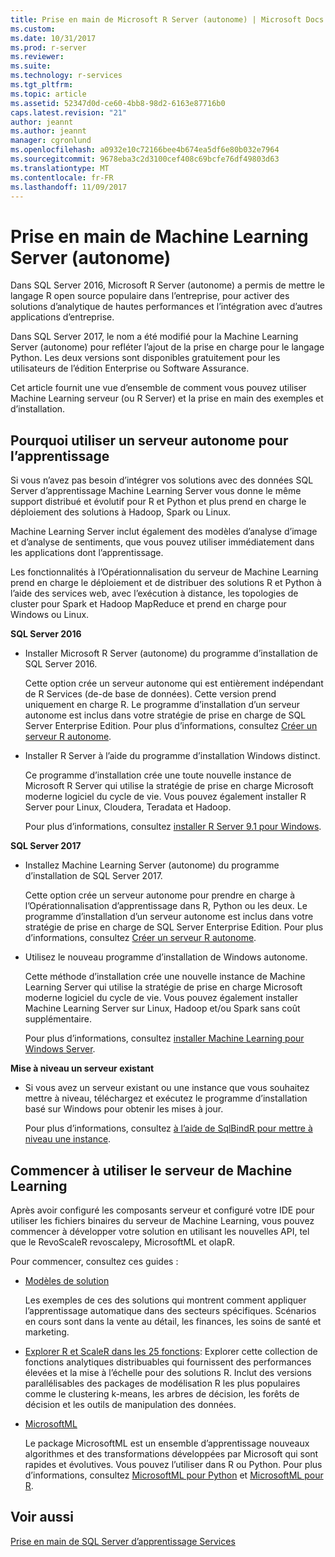 ```yaml
---
title: Prise en main de Microsoft R Server (autonome) | Microsoft Docs
ms.custom: 
ms.date: 10/31/2017
ms.prod: r-server
ms.reviewer: 
ms.suite: 
ms.technology: r-services
ms.tgt_pltfrm: 
ms.topic: article
ms.assetid: 52347d0d-ce60-4bb8-98d2-6163e87716b0
caps.latest.revision: "21"
author: jeannt
ms.author: jeannt
manager: cgronlund
ms.openlocfilehash: a0932e10c72166bee4b674ea5df6e80b032e7964
ms.sourcegitcommit: 9678eba3c2d3100cef408c69bcfe76df49803d63
ms.translationtype: MT
ms.contentlocale: fr-FR
ms.lasthandoff: 11/09/2017
---
```

# <a name="getting-started-with-machine-learning-server-standalone"></a>Prise en main de Machine Learning Server (autonome)
 
Dans SQL Server 2016, Microsoft R Server (autonome) a permis de mettre le langage R open source populaire dans l’entreprise, pour activer des solutions d’analytique de hautes performances et l’intégration avec d’autres applications d’entreprise.  

Dans SQL Server 2017, le nom a été modifié pour la Machine Learning Server (autonome) pour refléter l’ajout de la prise en charge pour le langage Python. Les deux versions sont disponibles gratuitement pour les utilisateurs de l’édition Enterprise ou Software Assurance.

Cet article fournit une vue d’ensemble de comment vous pouvez utiliser Machine Learning serveur (ou R Server) et la prise en main des exemples et d’installation.

## <a name="why-use-a-standalone-server-for-machine-learning"></a>Pourquoi utiliser un serveur autonome pour l’apprentissage

Si vous n’avez pas besoin d’intégrer vos solutions avec des données SQL Server d’apprentissage Machine Learning Server vous donne le même support distribué et évolutif pour R et Python et plus prend en charge le déploiement des solutions à Hadoop, Spark ou Linux.

Machine Learning Server inclut également des modèles d’analyse d’image et d’analyse de sentiments, que vous pouvez utiliser immédiatement dans les applications dont l’apprentissage.

Les fonctionnalités à l’Opérationnalisation du serveur de Machine Learning prend en charge le déploiement et de distribuer des solutions R et Python à l’aide des services web, avec l’exécution à distance, les topologies de cluster pour Spark et Hadoop MapReduce et prend en charge pour Windows ou Linux.

**SQL Server 2016**

+ Installer Microsoft R Server (autonome) du programme d’installation de SQL Server 2016.

    Cette option crée un serveur autonome qui est entièrement indépendant de R Services (de-de base de données). Cette version prend uniquement en charge R. Le programme d’installation d’un serveur autonome est inclus dans votre stratégie de prise en charge de SQL Server Enterprise Edition. Pour plus d’informations, consultez [Créer un serveur R autonome](../../advanced-analytics/r/create-a-standalone-r-server.md).

+ Installer R Server à l’aide du programme d’installation Windows distinct.

    Ce programme d’installation crée une toute nouvelle instance de Microsoft R Server qui utilise la stratégie de prise en charge Microsoft moderne logiciel du cycle de vie. Vous pouvez également installer R Server pour Linux, Cloudera, Teradata et Hadoop.
    
    Pour plus d’informations, consultez [installer R Server 9.1 pour Windows](https://docs.microsoft.com/machine-learning-server/install/r-server-install-windows).

**SQL Server 2017**

+ Installez Machine Learning Server (autonome) du programme d’installation de SQL Server 2017. 

    Cette option crée un serveur autonome pour prendre en charge à l’Opérationnalisation d’apprentissage dans R, Python ou les deux. Le programme d’installation d’un serveur autonome est inclus dans votre stratégie de prise en charge de SQL Server Enterprise Edition. Pour plus d’informations, consultez [Créer un serveur R autonome](../../advanced-analytics/r/create-a-standalone-r-server.md).  

+ Utilisez le nouveau programme d’installation de Windows autonome.

    Cette méthode d’installation crée une nouvelle instance de Machine Learning Server qui utilise la stratégie de prise en charge Microsoft moderne logiciel du cycle de vie. Vous pouvez également installer Machine Learning Server sur Linux, Hadoop et/ou Spark sans coût supplémentaire.
    
    Pour plus d’informations, consultez [installer Machine Learning pour Windows Server](https://docs.microsoft.com/machine-learning-server/install/machine-learning-server-windows-install).

**Mise à niveau un serveur existant**

+ Si vous avez un serveur existant ou une instance que vous souhaitez mettre à niveau, téléchargez et exécutez le programme d’installation basé sur Windows pour obtenir les mises à jour. 

    Pour plus d’informations, consultez [à l’aide de SqlBindR pour mettre à niveau une instance](use-sqlbindr-exe-to-upgrade-an-instance-of-sql-server.md).

## <a name="start-using-machine-learning-server"></a>Commencer à utiliser le serveur de Machine Learning

 Après avoir configuré les composants serveur et configuré votre IDE pour utiliser les fichiers binaires du serveur de Machine Learning, vous pouvez commencer à développer votre solution en utilisant les nouvelles API, tel que le RevoScaleR revoscalepy, MicrosoftML et olapR.
    
Pour commencer, consultez ces guides :

+ [Modèles de solution](https://docs.microsoft.com/machine-learning-server/r/sample-solutions)

    Les exemples de ces des solutions qui montrent comment appliquer l’apprentissage automatique dans des secteurs spécifiques. Scénarios en cours sont dans la vente au détail, les finances, les soins de santé et marketing.

+ [Explorer R et ScaleR dans les 25 fonctions](https://docs.microsoft.com/machine-learning-server/r/tutorial-r-to-revoscaler): Explorer cette collection de fonctions analytiques distribuables qui fournissent des performances élevées et la mise à l’échelle pour des solutions R. Inclut des versions parallélisables des packages de modélisation R les plus populaires comme le clustering k-means, les arbres de décision, les forêts de décision et les outils de manipulation des données.

- [MicrosoftML](https://msdn.microsoft.com/library/mt790482.aspx)

    Le package MicrosoftML est un ensemble d’apprentissage nouveaux algorithmes et des transformations développées par Microsoft qui sont rapides et évolutives. Vous pouvez l’utiliser dans R ou Python. Pour plus d’informations, consultez [MicrosoftML pour Python](https://docs.microsoft.com/machine-learning-server/python-reference/microsoftml/microsoftml-package) et [MicrosoftML pour R](https://docs.microsoft.com/machine-learning-server/r-reference/microsoftml/microsoftml-package).

## <a name="see-also"></a>Voir aussi

[Prise en main de SQL Server d’apprentissage Services](../../advanced-analytics/r/getting-started-with-sql-server-r-services.md)